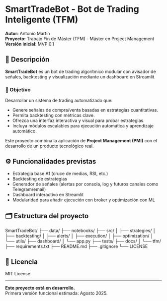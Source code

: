 # SmartTradeBot - Bot de Trading Inteligente (TFM)

**Autor:** Antonio Martín  
**Proyecto:** Trabajo Fin de Máster (TFM) - Máster en Project Management  
**Versión inicial:** MVP 0.1

## 🚀 Descripción

**SmartTradeBot** es un bot de trading algorítmico modular con avisador de señales, backtesting y visualización mediante un dashboard en Streamlit.

### 🎯 Objetivo

Desarrollar un sistema de trading automatizado que:

- Genere señales de compra/venta basadas en estrategias cuantitativas.
- Permita backtesting con métricas clave.
- Ofrezca una interfaz interactiva y visual para probar estrategias.
- Incluya módulos escalables para ejecución automática y aprendizaje automático.

Este proyecto combina la aplicación de **Project Management (PMI)** con el desarrollo de un producto tecnológico real.

## ⚙️ Funcionalidades previstas

- Estrategia base A1 (cruce de medias, RSI, etc.)
- Backtesting de estrategias
- Generador de señales (alertas por consola, log y futuros canales como Telegram/email)
- Dashboard interactivo en Streamlit
- Modularidad para añadir ejecución con broker y optimización con ML

## 🗂️ Estructura del proyecto

SmartTradeBot/
├── data/
├── notebooks/
├── src/
│ ├── strategies/
│ ├── backtesting/
│ ├── alerts/
│ ├── execution/
│ ├── optimization/
│ └── utils/
├── dashboard/
│ └── app.py
├── tests/
├── docs/
│ └── tfm/
├── requirements.txt
├── README.md
├── .gitignore
└── LICENSE


## 📝 Licencia

MIT License

---

**Este proyecto está en desarrollo.**  
Primera versión funcional estimada: Agosto 2025.